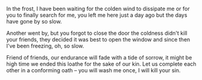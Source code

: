 In the frost, I have been waiting
for the colden wind to dissipate me 
or for you to finally search for me,
you left me here just a day ago
but the days have gone by so slow.

Another went by, but you forgot to close the door
the coldness didn't kill your friends,
they decided it was best to open the window
and since then I've been freezing, oh, so slow.

Friend of friends, our endurance will fade with a tide of sorrow,
it might be high time we ended this loathe for the sake of our kin.
Let us complete each other in a conforming oath –
you will wash me once, I will kill your sin.